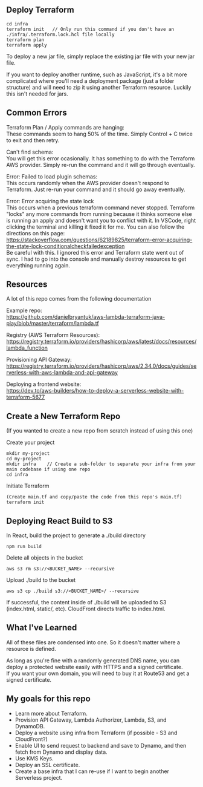 ## Deploy Terraform
```
cd infra
terraform init   // Only run this command if you don't have an ./infra/.terraform.lock.hcl file locally
terraform plan
terraform apply
```

To deploy a new jar file, simply replace the existing jar file with your new jar file.

If you want to deploy another runtime, such as JavaScript, it's a bit more complicated where you'll need a deployment package (just a folder structure) and will need to zip it using another Terraform resource. Luckily this isn't needed for jars.


## Common Errors
Terraform Plan / Apply commands are hanging:
<br />
These commands seem to hang 50% of the time. Simply Control + C twice to exit and then retry.

Can't find schema:
<br />
You will get this error ocasionally. It has something to do with the Terraform AWS provider. Simply re-run the command and it will go through eventually.

Error: Failed to load plugin schemas:
<br />
This occurs randomly when the AWS provider doesn't respond to Terraform. Just re-run your command and it should go away eventually.

Error: Error acquiring the state lock
<br />
This occurs when a previous terraform command never stopped. Terraform "locks" any more commands from running because it thinks someone else is running an apply and doesn't want you to conflict with it. In VSCode, right clicking the terminal and killing it fixed it for me. You can also follow the directions on this page: https://stackoverflow.com/questions/62189825/terraform-error-acquiring-the-state-lock-conditionalcheckfailedexception
<br />
Be careful with this. I ignored this error and Terraform state went out of sync. I had to go into the console and manually destroy resources to get everything running again.

## Resources
A lot of this repo comes from the following documentation

Example repo:
<br />
https://github.com/danielbryantuk/aws-lambda-terraform-java-play/blob/master/terraform/lambda.tf

Registry (AWS Terraform Resources):
<br />
https://registry.terraform.io/providers/hashicorp/aws/latest/docs/resources/lambda_function

Provisioning API Gateway:
<br />
https://registry.terraform.io/providers/hashicorp/aws/2.34.0/docs/guides/serverless-with-aws-lambda-and-api-gateway

Deploying a frontend website:
<br />
https://dev.to/aws-builders/how-to-deploy-a-serverless-website-with-terraform-5677


## Create a New Terraform Repo
(If you wanted to create a new repo from scratch instead of using this one)

Create your project
```
mkdir my-project
cd my-project
mkdir infra    // Create a sub-folder to separate your infra from your main codebase if using one repo
cd infra
```

Initiate Terraform
```
(Create main.tf and copy/paste the code from this repo's main.tf)
terraform init
```


## Deploying React Build to S3
In React, build the project to generate a ./build directory
```
npm run build
```

Delete all objects in the bucket
```
aws s3 rm s3://<BUCKET_NAME> --recursive
```

Upload ./build to the bucket
```
aws s3 cp ./build s3://<BUCKET_NAME>/ --recursive
```

If successful, the content inside of ./build will be uploaded to S3 (index.html, static/, etc).
CloudFront directs traffic to index.html.


## What I've Learned
All of these files are condensed into one. So it doesn't matter where a resource is defined.

As long as you're fine with a randomly generated DNS name, you can deploy a protected website easily with HTTPS and a signed certificate.
<br />
If you want your own domain, you will need to buy it at Route53 and get a signed certificate.


## My goals for this repo
- Learn more about Terraform.
- Provision API Gateway, Lambda Authorizer, Lambda, S3, and DynamoDB.
- Deploy a website using infra from Terraform (if possible - S3 and CloudFront?)
- Enable UI to send request to backend and save to Dynamo, and then fetch from Dynamo and display data.
- Use KMS Keys.
- Deploy an SSL certificate.
- Create a base infra that I can re-use if I want to begin another Serverless project.
